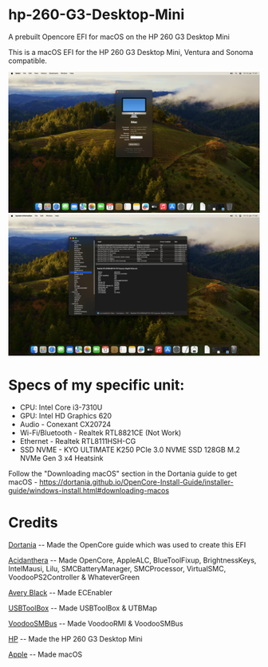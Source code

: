 # hp-260-G3-Desktop-Mini
A prebuilt Opencore EFI for macOS on the HP 260 G3 Desktop Mini

This is a macOS EFI for the HP 260 G3 Desktop Mini, Ventura and Sonoma compatible.

![Screenshot](https://github.com/khunto06/HP-260-G3-Desktop-Mini/blob/main/01.png)
![Screenshot](https://github.com/khunto06/HP-260-G3-Desktop-Mini/blob/main/02.png)

# Specs of my specific unit:
* CPU: Intel Core i3-7310U
* GPU: Intel HD Graphics 620
* Audio - Conexant CX20724
* Wi-Fi/Bluetooth - Realtek RTL8821CE (Not Work)
* Ethernet - Realtek RTL8111HSH-CG
* SSD NVME - KYO ULTIMATE K250 PCIe 3.0 NVME SSD 128GB M.2 NVMe Gen 3 x4 Heatsink

Follow the "Downloading macOS" section in the Dortania guide to get macOS - https://dortania.github.io/OpenCore-Install-Guide/installer-guide/windows-install.html#downloading-macos


# Credits

[Dortania](https://github.com/dortania) -- Made the OpenCore guide which was used to create this EFI

[Acidanthera](https://github.com/acidanthera) -- Made OpenCore, AppleALC, BlueToolFixup, BrightnessKeys, IntelMausi, Lilu, SMCBatteryManager, SMCProcessor, VirtualSMC, VoodooPS2Controller & WhateverGreen

[Avery Black](https://github.com/1Revenger1) -- Made ECEnabler

[USBToolBox](https://github.com/USBToolBox) -- Made USBToolBox & UTBMap

[VoodooSMBus](https://github.com/VoodooSMBus) -- Made VoodooRMI & VoodooSMBus

[HP](https://www.hp.com/us-en/home.html) -- Made the HP 260 G3 Desktop Mini

[Apple](https://www.apple.com/ca/) -- Made macOS
